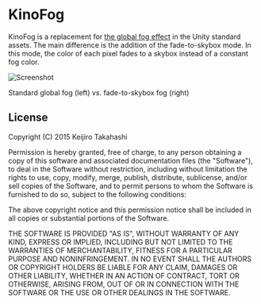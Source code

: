 KinoFog
=======

KinoFog is a replacement for [the global fog effect][unity] in the Unity standard assets.
The main difference is the addition of the fade-to-skybox mode. In this mode, the color
of each pixel fades to a skybox instead of a constant fog color.

![Screenshot](https://40.media.tumblr.com/5e4e3926c3e9fa44995b0f4209b8987c/tumblr_npoioiDH3i1qio469o1_1280.png)

Standard global fog (left) vs. fade-to-skybox fog (right)

[unity]: http://docs.unity3d.com/Manual/script-GlobalFog.html

License
-------

Copyright (C) 2015 Keijiro Takahashi

Permission is hereby granted, free of charge, to any person obtaining a copy of
this software and associated documentation files (the "Software"), to deal in
the Software without restriction, including without limitation the rights to
use, copy, modify, merge, publish, distribute, sublicense, and/or sell copies of
the Software, and to permit persons to whom the Software is furnished to do so,
subject to the following conditions:

The above copyright notice and this permission notice shall be included in all
copies or substantial portions of the Software.

THE SOFTWARE IS PROVIDED "AS IS", WITHOUT WARRANTY OF ANY KIND, EXPRESS OR
IMPLIED, INCLUDING BUT NOT LIMITED TO THE WARRANTIES OF MERCHANTABILITY, FITNESS
FOR A PARTICULAR PURPOSE AND NONINFRINGEMENT. IN NO EVENT SHALL THE AUTHORS OR
COPYRIGHT HOLDERS BE LIABLE FOR ANY CLAIM, DAMAGES OR OTHER LIABILITY, WHETHER
IN AN ACTION OF CONTRACT, TORT OR OTHERWISE, ARISING FROM, OUT OF OR IN
CONNECTION WITH THE SOFTWARE OR THE USE OR OTHER DEALINGS IN THE SOFTWARE.
